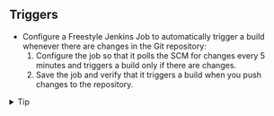 

## Triggers

- Configure a Freestyle Jenkins Job to automatically trigger a build whenever there are changes in the Git repository:
    1. Configure the job so that it polls the SCM for changes every 5 minutes and triggers a build only if there are changes.
    2. Save the job and verify that it triggers a build when you push changes to the repository.

<details>
  <summary>Tip</summary>

- Go to your Freestyle Job
- Click Configure
- Scroll down to the Build Triggers section.
- Check the box Poll SCM.
- In the schedule field that appears, enter your polling schedule using cron syntax (e.g., H/5 * * * * to check every 5 minutes).
- **Important**: SCM Polling does not run the build on a fixed schedule — it only checks the repository. Jenkins will trigger the build only if changes are detected.

</details>